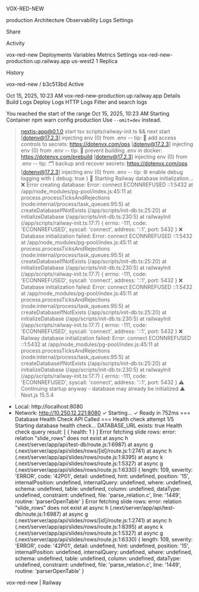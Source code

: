 VOX-RED-NEW


production
Architecture
Observability
Logs
Settings

Share








Activity


vox-red-new
Deployments
Variables
Metrics
Settings
vox-red-new-production.up.railway.app
us-west2
1 Replica




History



















vox-red-new
/
b3c513bd
Active

Oct 15, 2025, 10:23 AM
vox-red-new-production.up.railway.app
Details
Build Logs
Deploy Logs
HTTP Logs
Filter and search logs

You reached the start of the range
Oct 15, 2025, 10:23 AM
Starting Container
npm warn config production Use `--omit=dev` instead.
> nextjs-app@0.1.0 start
> tsx scripts/railway-init.ts && next start
[dotenv@17.2.3] injecting env (0) from .env -- tip: 🔑 add access controls to secrets: https://dotenvx.com/ops
[dotenv@17.2.3] injecting env (0) from .env -- tip: 🔐 prevent building .env in docker: https://dotenvx.com/prebuild
[dotenv@17.2.3] injecting env (0) from .env -- tip: 🗂️ backup and recover secrets: https://dotenvx.com/ops
[dotenv@17.2.3] injecting env (0) from .env -- tip: ⚙️  enable debug logging with { debug: true }
🚂 Starting Railway database initialization...
❌ Error creating database: Error: connect ECONNREFUSED ::1:5432
    at /app/node_modules/pg-pool/index.js:45:11
    at process.processTicksAndRejections (node:internal/process/task_queues:95:5)
    at createDatabaseIfNotExists (/app/scripts/init-db.ts:25:20)
    at initializeDatabase (/app/scripts/init-db.ts:230:5)
    at railwayInit (/app/scripts/railway-init.ts:17:7) {
  errno: -111,
  code: 'ECONNREFUSED',
  syscall: 'connect',
  address: '::1',
  port: 5432
}
❌ Database initialization failed: Error: connect ECONNREFUSED ::1:5432
    at /app/node_modules/pg-pool/index.js:45:11
    at process.processTicksAndRejections (node:internal/process/task_queues:95:5)
    at createDatabaseIfNotExists (/app/scripts/init-db.ts:25:20)
    at initializeDatabase (/app/scripts/init-db.ts:230:5)
    at railwayInit (/app/scripts/railway-init.ts:17:7) {
  errno: -111,
  code: 'ECONNREFUSED',
  syscall: 'connect',
  address: '::1',
  port: 5432
}
❌ Database initialization failed: Error: connect ECONNREFUSED ::1:5432
    at /app/node_modules/pg-pool/index.js:45:11
    at process.processTicksAndRejections (node:internal/process/task_queues:95:5)
    at createDatabaseIfNotExists (/app/scripts/init-db.ts:25:20)
    at initializeDatabase (/app/scripts/init-db.ts:230:5)
    at railwayInit (/app/scripts/railway-init.ts:17:7) {
  errno: -111,
  code: 'ECONNREFUSED',
  syscall: 'connect',
  address: '::1',
  port: 5432
}
❌ Railway database initialization failed: Error: connect ECONNREFUSED ::1:5432
    at /app/node_modules/pg-pool/index.js:45:11
    at process.processTicksAndRejections (node:internal/process/task_queues:95:5)
    at createDatabaseIfNotExists (/app/scripts/init-db.ts:25:20)
    at initializeDatabase (/app/scripts/init-db.ts:230:5)
    at railwayInit (/app/scripts/railway-init.ts:17:7) {
  errno: -111,
  code: 'ECONNREFUSED',
  syscall: 'connect',
  address: '::1',
  port: 5432
}
⚠️ Continuing startup anyway - database may already be initialized
   ▲ Next.js 15.5.4
   - Local:        http://localhost:8080
   - Network:      http://10.250.12.221:8080
 ✓ Starting...
 ✓ Ready in 752ms
=== Database Health Check API Called ===
Health check attempt 1/5
Starting database health check...
DATABASE_URL exists: true
Health check query result: [ { health: 1 } ]
Error fetching slide rows: error: relation "slide_rows" does not exist
    at async h (.next/server/app/api/test-db/route.js:1:6987)
    at async g (.next/server/app/api/slides/rows/[id]/route.js:1:2741)
    at async h (.next/server/app/api/slides/rows/route.js:1:8395)
    at async k (.next/server/app/api/slides/rows/route.js:1:5327)
    at async g (.next/server/app/api/slides/rows/route.js:1:6330) {
  length: 109,
  severity: 'ERROR',
  code: '42P01',
  detail: undefined,
  hint: undefined,
  position: '15',
  internalPosition: undefined,
  internalQuery: undefined,
  where: undefined,
  schema: undefined,
  table: undefined,
  column: undefined,
  dataType: undefined,
  constraint: undefined,
  file: 'parse_relation.c',
  line: '1449',
  routine: 'parserOpenTable'
}
Error fetching slide rows: error: relation "slide_rows" does not exist
    at async h (.next/server/app/api/test-db/route.js:1:6987)
    at async g (.next/server/app/api/slides/rows/[id]/route.js:1:2741)
    at async h (.next/server/app/api/slides/rows/route.js:1:8395)
    at async k (.next/server/app/api/slides/rows/route.js:1:5327)
    at async g (.next/server/app/api/slides/rows/route.js:1:6330) {
  length: 109,
  severity: 'ERROR',
  code: '42P01',
  detail: undefined,
  hint: undefined,
  position: '15',
  internalPosition: undefined,
  internalQuery: undefined,
  where: undefined,
  schema: undefined,
  table: undefined,
  column: undefined,
  dataType: undefined,
  constraint: undefined,
  file: 'parse_relation.c',
  line: '1449',
  routine: 'parserOpenTable'
}


vox-red-new | Railway